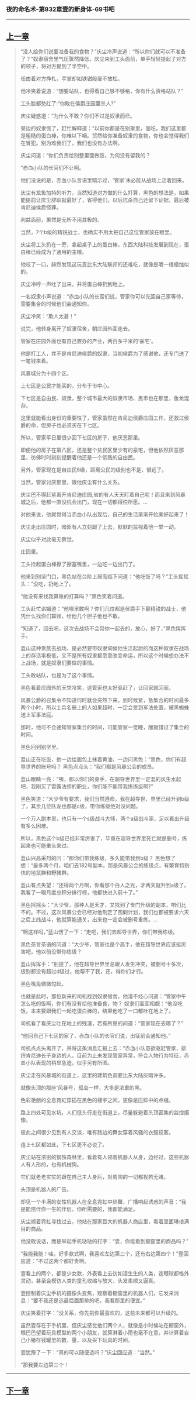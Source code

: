 ### 夜的命名术-第832章壹的新身体-69书吧

--------
[上一章](./d8e691faf1d4db5513142fa0939c4d8f.md)
--------


>
>
>
>“没人给你们说要准备我的食物？”庆尘冷声说道：“所以你们就可以不准备了？”奴隶宿舍里气压骤然降低，庆尘来到工头面前，单手轻轻提起了对方的领子，将对方提到了半空中。
>
>任由着对方挣扎，手掌却如铁钳般毫不放松。
>
>他冷笑着说道：“想要站队，也得看自己够不够格，你有什么资格站队？”
>
>工头脸都愁红了:“你敢在侯爵庄园里杀人?”
>
>庆尘疑惑道：“为什么不敢？你们不过是奴隶而已。
>
>旁边的奴隶慌了，赶忙解释道：“以前你都是在别聚里，面吃，我们这里都是粗糙的蛋白棒，你难以下咽。贸然给你准备奴隶的食物，你也会觉得我们在冒犯。别为难我们了，我们也没有办法啊。
>
>庆尘问道：“你们负责给别整里面做饭，为何没有留我的？
>
>“赤血小队的长官们不让啊。
>
>他们没说的是，赤血小队言语里暗示过，'管家'未必能从战场上活着回来。
>
>庆尘有龙鱼加持的听力，当然知道对方做的什么打算，黑色的想法是，如果能提前让庆尘辞职就最好了，省得他们，以后坑杀自己还留下证据，最后被肯尼迪侯爵怪罪。
>
>利益面前，果然是无所不用其极的。
>
>当然，7个b级的精锐战士，也确实不用太把自己这位管家放在眼里。
>
>庆尘将工头扔在一旁，拿起桌子上的蛋白棒，东西大陆科技发展到现在，蛋白棒已经成为了通用的主粮。
>
>他咬了一口，赫然发现这玩意比东大陆联邦的还难吃，就像是嚼一根蜡烛似的。
>
>庆尘冷哼一声吐了出来，并将蛋白棒扔到地上。
>
>一名奴隶小声说道：“赤血小队的长官们说，管家你可以先回自己家等待，需要集合的时候他们会通知你。
>
>庆尘冷笑：“欺人太甚！”
>
>说完，他转身离开了奴隶宿舍，朝庄园外面走去。
>
>管家在庄园外面也有自己置办的产业，两百多平米的‘豪宅'。
>
>他是打工人，并不是肯尼迪侯爵的奴隶，当初侯爵为了感谢他，还专门送了一笔钱来着。
>
>风暴城分为十四个区。
>
>上七区是公民才能买的，分布于市中心。
>
>下七区是自由民、奴隶，整个城市最大的奴隶市场、黑市也在那里，鱼龙混杂。
>
>这里就能看出身份的重要性了，管家虽然在肯尼迪侯爵庄园工作，还救过侯爵的命，但房子也必须买在下七区。
>
>所以，管家平日里很少回下七区的房子，他厌恶那里。
>
>即便他的房子在第八区，还是整个贫民区里少有的豪宅，但他依然厌恶那里，彷佛时时刻刻提醒着他还是一个低贱的自由民。
>
>另外，管家现在是自由民6级，距离公民的级别也不是，很远了。
>
>当然，管家讨厌那里，跟他庆尘有什么关系。
>
>庆尘巴不得赶紧离开肯尼迪庄园,省的有人天天盯着自己呢！而且来到风暴城之后，他都一直没机会出门，现在一切都得偿所愿。…
>
>对他来说，他就觉得当赤血小队出现后，自己的生活渐渐开始美好起来了！
>
>庆尘走出庄园时，暗处有人立刻跟了上去，默默的监视着他一举一动。
>
>庆尘似乎对此毫无察觉。
>
>庄园里。
>
>工头捡起蛋白棒擦了擦塞嘴里，一边吃一边出门了。
>
>他来到别坚门口，黑色站在台阶上居高临下问道：“他吃饭了吗？”工头摇摇头：“没吃，扔地上了。
>
>“他没有来找我算账的打算吗？”黑色笑着问道。
>
>工头赶忙谄媚道：“他哪里敢啊？你们几位都是侯爵手下最精锐的战士，他凭什么找你们算账，给他几个胆子他也不敢。
>
>“知道了，回去吧，这次去战场不会带你一起去的，放心，好了，”黑色挥挥手。
>
>蓝山这种贵族去战场，是必然要带奴隶伺候他生活起居的而这种奴隶在战场上的存活率极低，又不是所有奴隶都愿意改变命运，所以这个时候想办法不上战场，就是奴隶们要做的事情。
>
>工头敢站队，也是为了这个事情。
>
>黑色看着庄园外的天空冷笑，这管家也太好驱赶了，让回家就回家。
>
>风暴公爵的召集令不知道何时就会突然下来，到时候紧，急集合的时间最多两个小时，所以士兵名册上的人如果超时，一定会受到军法处置，被黑蜘蛛送上军事法庭。
>
>那时，他可不会通知管家集合的时间，可能管家一觉睡，醒就错过了集合的时间。
>
>黑色回到别坚里。
>
>蓝山正在吃饭，他一边给面包上抹着黄油，一边问黑色：“黑色，你们有超导世界的账号吗？
>黑色点点头：“我们都是风暴公会的成员。
>
>蓝山眼睛一亮：“咦，那以你们的身手，在超导世界里一定混的风生水起吧，我刚买了雷露法师的职业，你们能不能带我练练级啊?”
>
>黑色笑道：“大少爷有要求，我们当然遵命。我在超导世，界里已经升到b级了，其余几位队友也都是c级，带你练级绝对没问题。
>
>一个万人副本里，也只有一个s级战斗大师，两个a级战斗家，足以看出升级有多么困难。
>
>所以，黑色这个b级已经非常厉害了，毕竟在超导世界里死亡就是删号，练起来也可能重头来过。
>
>蓝山兴高采烈的问：“那你们带我练级，多久能带我到b级？
>黑色想了想：“最多两个月，咱们去182号副本，那是风暴公会的练级点，有繁育特别快的地鼠群和野猪群。
>
>蓝山有点失望：“还得两个月啊，你看那个白人之光，才两天就升到a级了。我看了一眼月度总积分排行榜，他都快进入前十了。”
>
>黑色摇摇头：“大少爷，那种人是天才，又找到了专门升级的副本，咱们比不的。不过，这次风暴公会已经对他制定了围剿计划，我们也都被要求六天之后上线战斗，他就算能通关，出来也一定会被删号重练。…
>
>“啊这样吗，”蓝山愣了一下：“走吧，我们去超导世界，你们带我练级。
>
>黑色茶言茶语的问道：“大少爷，管家也是个高手，他在超导世界应该挺厉害吧，他以前没带你练级？
>
>蓝山挥挥手：“别提了，他在超导世界里总跟人发生冲突，被删号十多次，级别都没有超过d级过，他帮不了我，还，得你们才行。
>
>黑色嘴角微微勾起。
>
>也就是此时，那位新来的司机找到奴隶宿舍，他漫不经心问道：“管家中午怎么吃的饭啊，你们有没有给他准备食，物？
>奴隶们面面相觑：“他没吃饭，本来要跟我们一起吃蛋白棒的，结果他吃了一口都吐在地上了。
>
>司机看了看庆尘吐在地上的残渣，若有所思的问道：“管家现在去哪了？”
>
>“他回自己下七区的家了，赤血小队的长官们说，出征前会通知他。”
>
>司机点点头离开了，并将这条消息汇报上去：“赤血小队意欲驱赶管家，排挤肯尼迪长子身边的人。目前为止未发现管家异常，符合人物行为特征，赤血小队表现的稍显急迫，似乎另有所图。
>
>庆尘走在风暴城的街道上，这里的建筑色调要比东大陆灰暗许多。
>
>就像头顶的那座'风暴号，孤岛一样，大多是浓重的黑。
>
>色彩艳丽的全息霓虹穿插在黑色的楼宇之间，更像是压抑中的点缀。
>
>路上四处可见水坑，人们低头行走在街道上，尽量躲避着头顶密集的监控摄像。
>
>彼此之间很少见到有人交谈，唯有路边的舞女穿着风骚的衣服揽客。
>
>连上七区都如此，下七区更不必说了。
>
>庆尘站在浓密的钢铁森林里，看着有人领着机器人从身，边经过，这些机器人有人形的，也有机械狗。
>
>它们就老老实实的跟在自己主人身后，对周围的一切都视若无睹。
>
>头顶是机器人的广告。
>
>却见一个丰满的女性机器人在全息霓虹中热舞，广播响起诱惑的声音：“我是能陪伴你一生的伴侣，你所需要的，我都能满足。
>
>庆尘顺着霓虹寻找过去，他站在那家巨大的机器人商店里，看着里面琳琅满目的商品。
>
>他没敢说话，而是举起手机哒哒的打字：“壹，你能看到橱窗里的商品吗？”
>
>“我能我能！哇，好多款式啊，我喜欢左边第三个，还有右边第四个！”壹回应道：“不过这两个都好贵啊。
>
>壹看上的两个，都是少女款，外表看上去彷如活生生的人类，连眼球都格外灵动，甚至会模彷人类的童孔收缩与放大，头发柔顺又逼真。
>
>壹控制着庆尘手机的摄像头变焦，观察着橱窗里的机器人们，它发来消息：“要不我还是选最后面那排的吧，我看那里的便宜。”
>
>庆尘笑着打字：“没关系，你先挑你最喜欢的，这些未来都可以升级的。
>
>虽然壹存在于手机里，但庆尘感觉他们两个人，就像是小时候站在橱窗外，眼巴巴望着玩具模型的两个小朋友，就算淋着小雨也毫不在意，并计算着自己小猪存钱罐里的数，量，以及买下玩具的时间。
>
>壹犹豫了一下：“真的可以随便选吗？”庆尘回应道：“当然。”
>
>“那我要左边第三个！
>
>
>

--------
[下一章](./bf658f2730a6d12b43d4b29c771b651e.md)
--------
